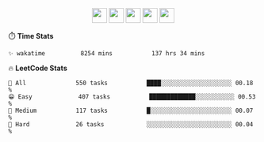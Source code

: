 <div align="center"><img src="https://assets.leetcode.com/static_assets/marketing/2024-50-lg.png" width="30" height="30"> <img src="https://assets.leetcode.com/static_assets/marketing/lg50.png" width="30" height="30"> <img src="https://leetcode.com/static/images/badges/dcc-2024-1.png" width="30" height="30"> <img src="https://leetcode.com/static/images/badges/dcc-2023-12.png" width="30" height="30"> <img src="https://leetcode.com/static/images/badges/dcc-2023-11.png" width="30" height="30"> </div>

⏱️ **Time Stats**
```text
✨ wakatime          8254 mins           137 hrs 34 mins     
```

🔥 **LeetCode Stats**
```text
🥺 All              550 tasks           ████░░░░░░░░░░░░░░░░░░░░ 00.18 %             
😁 Easy             407 tasks           █████████████░░░░░░░░░░░ 00.53 %             
🌚 Medium           117 tasks           █░░░░░░░░░░░░░░░░░░░░░░░ 00.07 %             
🫡 Hard             26 tasks            ░░░░░░░░░░░░░░░░░░░░░░░░ 00.04 %             
```

